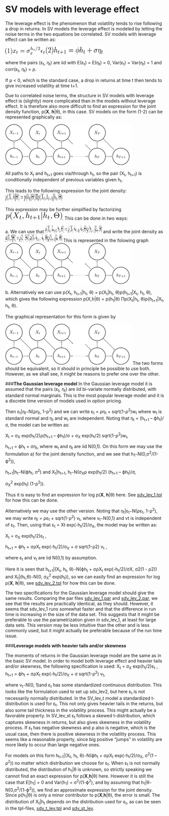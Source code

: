 #  SV models with leverage effect
      
 The leverage effect is the phenomenon that volatility tends to rise following a drop in returns. In SV models the leverage effect is modeled by letting the noise terms in the two equations be correlated. SV models with leverage effect can be written as:  
 
<img src="./../the-basic-sv-model-and-simple-extensions-1/eq1.png" alt="Xt = σX exp(h2) εt" width="125" height="25">

<img src="./../the-basic-sv-model-and-simple-extensions-1/eq2.png" alt="ht 1 = φht σηt" width="180" height="25">
  
 where the pairs (ε<sub>t</sub>, η<sub>t</sub>) are iid with E(ε<sub>t</sub>) = E(η<sub>t</sub>) = 0, Var(ε<sub>t</sub>) = Var(η<sub>t</sub>) = 1 and  corr(ε<sub>t</sub>, η<sub>t</sub>) = ρ.   
 
 If ρ < 0, which is the standard case, a drop in returns at time t then tends to give increased volatility at time t+1. 

 Due to correlated noise terms, the structure in SV models with leverage effect is (slightly) more complicated than in the models without leverage effect. It is therefore also more difficult to find an expression for the joint density function, p(<strong>X</strong>, <strong>h</strong>|θ), in this case.  SV models on the form (1-2) can be represented graphically as: 
 
 ![Fig_1][1]
 
All paths to  X<sub>t</sub> and h<sub>t+1</sub> goes via/through h<sub>t</sub>, so the pair (X<sub>t</sub>, h<sub>t+1</sub>) is conditionally independent of previous variables given h<sub>t</sub>. 
   
  This leads to the following expression for the joint density: 
 <img src="./probability1.png" alt="" width="180" height="25">
 
 This expression may be further simplified by factorizing  <img src="./probability2.png" alt="" width="180" height="25">. This can be done in two ways: 
 
 a. We can use that  <img src="./probability3.png" alt="" width="180" height="25"> and write the joint density as  <img src="./probability4.png" alt="" width="180" height="25"> This is represented in the folowing graph  
   ![Fig_2][2] 
  
  b. Alternatively we can use p(X<sub>t</sub>, h<sub>t+1</sub>|h<sub>t</sub>, θ) = p(X<sub>t</sub>|h<sub>t</sub>, θ)p(h<sub>t+1</sub>|X<sub>t</sub>, h<sub>t</sub>, θ), which gives the following expression p(X,h|θ) = p(h<sub>1</sub>|θ) Πp(X<sub>t</sub>|h<sub>t</sub>, θ)p(h<sub>t+1</sub>|X<sub>t</sub>, h<sub>t</sub>, θ). 
  
  The graphical representation for this form is given by 
  
 ![Fig_3][3]
 The two forms should be equivalent, so it should in principle be possible to use both. However, as we shall see, it might be reasons to prefer one over the other.    
 
###<strong>The Gaussian leverage model</strong>
 In the Gaussian leverage model it is assumed that the pairs (ε<sub>t</sub>, η<sub>t</sub>) are iid bi-variate normally distributed, with standard normal marginals. This is the most popular leverage model and it is a discrete time version of models used in option pricing. 
 
 Then  ε<sub>t</sub>|η<sub>t</sub> ̴ N(ρη<sub>t</sub>, 1-ρ<sup>2</sup>) and we can write ε<sub>t</sub> =  ρη<sub>t</sub> + sqrt(1-ρ<sup>2</sup>)w<sub>t</sub>  where w<sub>t</sub> is standard normal and η<sub>t</sub> and w<sub>t</sub> are independent. Noting that η<sub>t</sub> = (h<sub>t+1</sub> – ϕh<sub>t</sub>)/σ, the model can be written as: 
 
 X<sub>t</sub> = σ<sub>X</sub> exp(h<sub>t</sub>/2)ρ(h<sub>t+1</sub> – ϕh<sub>t</sub>)/σ + σ<sub>X</sub> exp(h<sub>t</sub>/2) sqrt(1-ρ<sup>2</sup>)w<sub>t</sub>, 
 
 h<sub>t+1</sub> = ϕh<sub>t</sub> + ση<sub>t</sub>, where w<sub>t</sub> and η<sub>t</sub> are iid N(0,1).   On this form we may use the formulation a) for the joint density function, and we see that  h<sub>1</sub> ̴ N(0,σ<sup>2</sup>/(1-ϕ<sup>2</sup>)), 
 
 h<sub>t+1</sub>|h<sub>t</sub> ̴ N(ϕh<sub>t</sub>, σ<sup>2</sup>) and  X<sub>t</sub>|h<sub>t+1</sub>, h<sub>t</sub> ̴ N(σ<sub>X</sub>ρ exp(h<sub>t</sub>/2) (h<sub>t+1</sub> – ϕh<sub>t</sub>)/σ,

 σ<sub>X</sub><sup>2</sup> exp(h<sub>t</sub>) (1-ρ<sup>2</sup>)). 
 
 Thus it is easy to find an expression for log p(<strong>X</strong>, <strong>h</strong>|θ) here. See [sdv_lev_1.tpl][1] for how this can be done.   
 
 Alternatively we may use the other version. Noting that η<sub>t</sub>|ε<sub>t</sub> ̴ N(ρε<sub>t</sub>, 1-ρ<sup>2</sup>), we may write η<sub>t</sub> =  ρε<sub>t</sub> + sqrt(1-ρ<sup>2</sup>) v<sub>t</sub>, where v<sub>t</sub> ̴ N(0,1) and vt is independent of ε<sub>t</sub>. Then, using that   ε<sub>t</sub> = Xt exp(-h<sub>t</sub>/2)/σ<sub>X</sub>, the model may be written as: 
 
 X<sub>t</sub> = σ<sub>X</sub> exp(h<sub>t</sub>/2)ε<sub>t</sub> ,  
 
 h<sub>t+1</sub> = ϕh<sub>t</sub> + σρX<sub>t</sub> exp(-h<sub>t</sub>/2)/σ<sub>X</sub> + σ sqrt(1-ρ2) v<sub>t</sub> , 
 
 where ε<sub>t</sub> and v<sub>t</sub> are iid N(0,1) by assumption.  
 
 Here it is seen that h<sub>t+1</sub>|(X<sub>t</sub>, h<sub>t</sub>, θ) ̴ N(ϕh<sub>t</sub> + σρX<sub>t</sub> exp(-h<sub>t</sub>/2)/σX, σ2(1 - ρ2)) and  X<sub>t</sub>|(h<sub>t</sub>,θ) ̴ N(0, σ<sub>X</sub><sup>2</sup> exp(h<sub>t</sub>)), so we can easily find an expression for log p(<strong>X</strong>, <strong>h</strong>|θ), see [sdv_lev_2.tpl][2] for how this can be done.  
 
 The two specifications for the Gaussian leverage model should give the same results. Comparing the par files [sdv_lev_1.par][3] and [sdv_lev_2.par][4], we see that the results are practically identical, as they should. However, it seems that sdv_lev_1 runs somewhat faster and that the difference in run time is increasing in the size of the data set. This suggests that it might be preferable to use the parametrization given in sdv_lev_1, at least for large data sets. This version may be less intuitive than the other and is less commonly used, but it might actually be preferable because of the run time issue.   
 
###<strong>Leverage models with heavier tails and/or skewness</strong>
 
 The moments of returns in the Gaussian leverage model are the same as in the basic SV model. In order to model both leverage effect and heavier tails and/or skewness, the following specification is used: X<sub>t</sub> = σ<sub>X</sub> exp(h<sub>t</sub>/2)ε<sub>t</sub> , 
 h<sub>t+1</sub> = ϕh<sub>t</sub> + σρX<sub>t</sub> exp(-h<sub>t</sub>/2)/σ<sub>X</sub> + σ sqrt(1-ρ<sup>2</sup>) v<sub>t</sub>, 
 
 where v<sub>t</sub> ̴ N(0, 1)and ε<sub>t</sub> has some standardized continuous distribution. This looks like the formulation used to set up sdv_lev2, but here ε<sub>t</sub> is not necessarily normally distributed. In the SV_lev_t model a standardized t-distribution is used for ε<sub>t</sub>. This not only gives heavier tails in the returns, but also some tail thickness in the volatility process. This might actually be a favorable property. In SV_lev_st  ε<sub>t </sub>follows a skewed t-distribution, which captures skewness in returns, but also gives skewness in the volatility process. If ε<sub>t </sub>has negative skewness and ρ also is negative, which is the usual case, then there is positive skewness in the volatility process. This seems like a reasonable property, since big positive “jumps” in volatility are more likely to occur than large negative ones.   
 
 For models on this form h<sub>t+1</sub>|(X<sub>t</sub>, h<sub>t</sub>, θ) ̴ N(ϕh<sub>t</sub> + σρX<sub>t</sub> exp(-h<sub>t</sub>/2)/σ<sub>X</sub>, σ<sup>2</sup>(1 – ρ<sup>2</sup>)) no matter which distribution we choose for ε<sub>t</sub>. When ε<sub>t</sub>  is not normally distributed, the distribution of h<sub>1</sub>|θ is unknown, so strictly speaking we cannot find an exact expression for p(<strong>X</strong>,<strong>h</strong>|θ) here. However it is still the case that E[h<sub>1</sub>] = 0 and Var(h<sub>1</sub>) = σ<sup>2</sup>/(1-ϕ<sup>2</sup>), and by assuming that h<sub>1</sub>|θ ̴ N(0,σ<sup>2</sup>/(1-ϕ<sup>2</sup>)), we find an approximate expression for the joint density. Since p(h<sub>1</sub>|θ) is only a minor contributor to p(<strong>X</strong>,<strong>h</strong>|θ), the error is small. The distribution of X<sub>t</sub>|h<sub>t</sub> depends on the distribution used for ε<sub>t</sub>, as can be seen in the tpl-files, [sdv_t_lev.tpl][5] and [sdv_st_lev][6]. 


[1]: Figure-2.jpeg "Fig_1"
[2]: Figure-3.jpeg "Fig_2"
[3]: Figure-4.jpeg "Fig_3"
[4]: sdv_lev_1.tpl "sdv_lev_1.tpl"
[5]: sdv_lev_2.tpl "sdv_lev_2.tpl"
[6]: sdv_lev_1.par "sdv_lev_1.par"
[7]: sdv_lev_2.par "sdv_lev_2.par"
[8]: sdv_t_lev.tpl "sdv_t_lev.tpl"
[9]: sdv_st_lev.tpl "sdv_st_lev.tpl"
